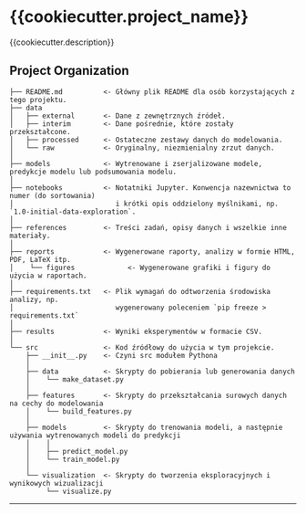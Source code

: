 {{cookiecutter.project_name}}
==============================

{{cookiecutter.description}}

Project Organization
------------

    ├── README.md          <- Główny plik README dla osób korzystających z tego projektu.
    ├── data
    │   ├── external       <- Dane z zewnętrznych źródeł.
    │   ├── interim        <- Dane pośrednie, które zostały przekształcone.
    │   ├── processed      <- Ostateczne zestawy danych do modelowania.
    │   └── raw            <- Oryginalny, niezmienialny zrzut danych.
    │
    ├── models             <- Wytrenowane i zserjalizowane modele, predykcje modelu lub podsumowania modelu.
    │
    ├── notebooks          <- Notatniki Jupyter. Konwencja nazewnictwa to numer (do sortowania)
    │                         i krótki opis oddzielony myślnikami, np. `1.0-initial-data-exploration`.
    │
    ├── references         <- Treści zadań, opisy danych i wszelkie inne materiały.
    │
    ├── reports            <- Wygenerowane raporty, analizy w formie HTML, PDF, LaTeX itp.
    │    └── figures             <- Wygenerowane grafiki i figury do użycia w raportach.
    │
    ├── requirements.txt   <- Plik wymagań do odtworzenia środowiska analizy, np.
    │                         wygenerowany poleceniem `pip freeze > requirements.txt`
    │
    ├── results            <- Wyniki eksperymentów w formacie CSV.
    │
    └── src                <- Kod źródłowy do użycia w tym projekcie.
        ├── __init__.py    <- Czyni src modułem Pythona
        │
        ├── data           <- Skrypty do pobierania lub generowania danych
        │    └── make_dataset.py
        │
        ├── features       <- Skrypty do przekształcania surowych danych na cechy do modelowania
        │    └── build_features.py
        │
        ├── models         <- Skrypty do trenowania modeli, a następnie używania wytrenowanych modeli do predykcji
        │    │   
        │    ├── predict_model.py
        │    └── train_model.py
        │
        └── visualization  <- Skrypty do tworzenia eksploracyjnych i wynikowych wizualizacji
             └── visualize.py

--------